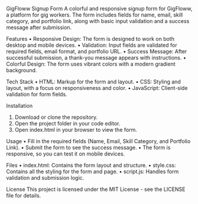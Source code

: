 GigFloww Signup Form
A colorful and responsive signup form for GigFloww, a platform for gig workers. The form includes fields for name, email, skill category, and portfolio link, along with basic input validation and a success message after submission.

Features
•	Responsive Design: The form is designed to work on both desktop and mobile devices.
•	Validation: Input fields are validated for required fields, email format, and portfolio URL.
•	Success Message: After successful submission, a thank-you message appears with instructions.
•	Colorful Design: The form uses vibrant colors with a modern gradient background.

Tech Stack
•	HTML: Markup for the form and layout.
•	CSS: Styling and layout, with a focus on responsiveness and color.
•	JavaScript: Client-side validation for form fields.

Installation
1.	Download or clone the repository.
2.	Open the project folder in your code editor.
3.	Open index.html in your browser to view the form.

Usage
•	Fill in the required fields (Name, Email, Skill Category, and Portfolio Link).
•	Submit the form to see the success message.
•	The form is responsive, so you can test it on mobile devices.

Files
•	index.html: Contains the form layout and structure.
•	style.css: Contains all the styling for the form and page.
•	script.js: Handles form validation and submission logic.

License
This project is licensed under the MIT License - see the LICENSE file for details.

